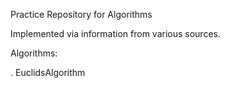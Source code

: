 Practice Repository for Algorithms

Implemented via information from various sources.

Algorithms:

. EuclidsAlgorithm